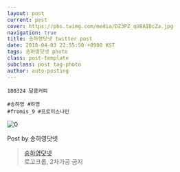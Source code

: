 ```yaml
---
layout: post
current: post
cover: https://pbs.twimg.com/media/DZ3PZ_qU8AIDcZa.jpg
navigation: true
title: 송하영닷넷 twitter post
date: 2018-04-03 22:55:50 +0900 KST
tags: 송하영닷넷 photo
class: post-template
subclass: post tag-photo
author: auto-posting
---
```


```  
180324 달콤커피   
  
#송하영 #하영  
#fromis_9 #프로미스나인  

```

![0](https://pbs.twimg.com/media/DZ3PZ_qU8AIDcZa.jpg)


Post by 송하영닷넷

> [송하영닷넷](https://twitter.com/970929_net)  
로고크롭, 2차가공 금지